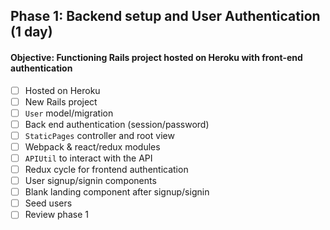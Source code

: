 ## Phase 1: Backend setup and User Authentication (1 day)

#### Objective: Functioning Rails project hosted on Heroku with front-end authentication

- [ ] Hosted on Heroku
- [ ] New Rails project
- [ ] `User` model/migration
- [ ] Back end authentication (session/password)
- [ ] `StaticPages` controller and root view
- [ ] Webpack & react/redux modules
- [ ] `APIUtil` to interact with the API
- [ ] Redux cycle for frontend authentication
- [ ] User signup/signin components
- [ ] Blank landing component after signup/signin
- [ ] Seed users
- [ ] Review phase 1

